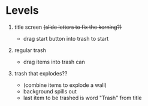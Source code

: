 # Levels

1. title screen ~~(slide letters to fix the kerning?)~~
    * drag start button into trash to start
  
2. regular trash
    * drag items into trash can

3. trash that explodes??
    * (combine items to explode a wall)
    * background spills out
    * last item to be trashed is word "Trash" from title

